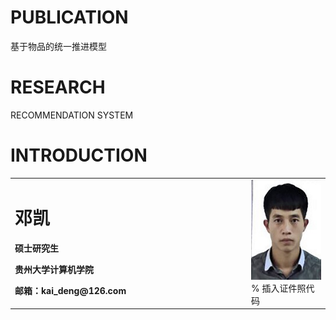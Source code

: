 # PUBLICATION
基于物品的统一推进模型
# RESEARCH
RECOMMENDATION SYSTEM
# INTRODUCTION
<table border="0">
  <tr>
    <td width="75%">
      <h1>邓凯</h1>
      <p><b>硕士研究生</b></p>
      <p><b>贵州大学计算机学院</b></p>
      <p><b>邮箱：kai_deng@126.com</b></p>
    </td>
    <td width="25%">
      <img src="02.jpg" width="100%">      % 插入证件照代码
    </td>
  </tr>
</table>
